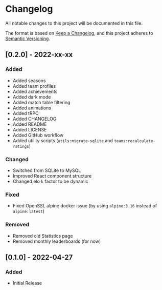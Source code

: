 # Changelog

All notable changes to this project will be documented in this file.

The format is based on [Keep a Changelog](https://keepachangelog.com/en/1.0.0/),
and this project adheres to [Semantic Versioning](https://semver.org/spec/v2.0.0.html).

## [0.2.0] - 2022-xx-xx

### Added
- Added seasons
- Added team profiles
- Added achievements
- Added dark mode
- Added match table filtering
- Added animations
- Added tRPC
- Added CHANGELOG
- Added README
- Added LICENSE
- Added GitHub workflow
- Added utility scripts (`utils:migrate-sqlite` and `teams:recalculate-ratings`)

### Changed
- Switched from SQLite to MySQL
- Improved React component structure
- Changed elo `k` factor to be dynamic

### Fixed
- Fixed OpenSSL alpine docker issue (by using `alpine:3.16` instead of `alpine:latest`)

### Removed
- Removed old Statistics page
- Removed monthly leaderboards (for now)

## [0.1.0] - 2022-04-27

### Added
- Initial Release
